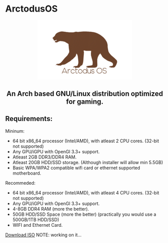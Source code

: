 # ArctodusOS
<p align=center>
 <img src="./arctodusos.png" alt="ArctodusOS logo" style="width:300px;"/>
<h2 align=center>
An Arch based GNU/Linux distribution optimized for gaming.
</h2>

## Requirements:

Mininum:<br>
* 64 bit x86_64 processor (Intel/AMD), with atleast 2 CPU cores. (32-bit not supported)
* Any GPU/iGPU with OpenGl 3.3+ support.
* Atleast 2GB DDR3/DDR4 RAM.
* Atleast 20GB HDD/SSD storage. (Although installer will allow min 5.5GB)
* Basic WPA/WPA2 compatible wifi card or ethernet supported motherboard.

Recommeded: <br>
* 64 bit x86_64 processor (Intel/AMD), with atleast 4 CPU cores. (32-bit not supported)
* Any GPU/iGPU with OpenGl 3.3+ support.
* 4-8GB DDR4 RAM (more the better).
* 50GB HDD/SSD Space (more the better) (practically you would use a 500GB/1TB HDD/SSD)
* WIFI and Ethernet Card.

[Download ISO](arctodusos.png)
NOTE: working on it...
